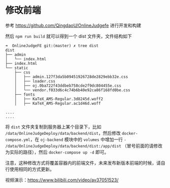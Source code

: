 # 修改前端

参考 https://github.com/QingdaoU/OnlineJudgefe 进行开发和构建

然后 `npm run build` 就可以得到一个 dist 文件夹，文件结构如下

```
➜  OnlineJudgeFE git:(master) ✗ tree dist
dist
├── admin
│   └── index.html
├── index.html
└── static
    ├── css
    │   ├── admin.127f3da5b09451926728de2829ebb32e.css
    │   ├── loader.css
    │   ├── oj.0ba722f43ddbeb758cde2f9dc804455e.css
    │   └── vendor.f033d6c4c74b6b40e92ca86f168fd0be.css
    ├── fonts
    │   ├── KaTeX_AMS-Regular.3d8245d.woff2
    │   ├── KaTeX_AMS-Regular.ac1d46d.woff

....
....

```

将 `dist` 文件夹复制到服务器上某个目录下，比如 `/data/OnlineJudgeDeploy/data/backend/dist`，然后修改 `docker-compose.yml`，在 `oj-backend` 模块中的 `volumes` 中增加一行 `- /data/OnlineJudgeDeploy/data/backend/dist:/app/dist` （冒号前面的请修改为实际的路径），然后 `docker-compose up -d` 即可。

注意，这种修改方式将覆盖容器内的前端文件，未来发布新版本前端的时候，请自行使用相同的方式更新。

视频演示：https://www.bilibili.com/video/av37051523/